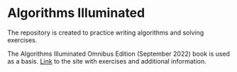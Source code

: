 # Algorithms Illuminated

The repository is created to practice writing algorithms and solving exercises.

The Algorithms Illuminated Omnibus Edition (September 2022) book is used as a basis. [Link](https://www.algorithmsilluminated.org/) to the site with exercises and additional information.
